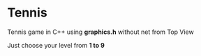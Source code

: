 # Tennis 
Tennis game in C++ using **graphics.h** without net from Top View

Just choose your level from **1 to 9**
